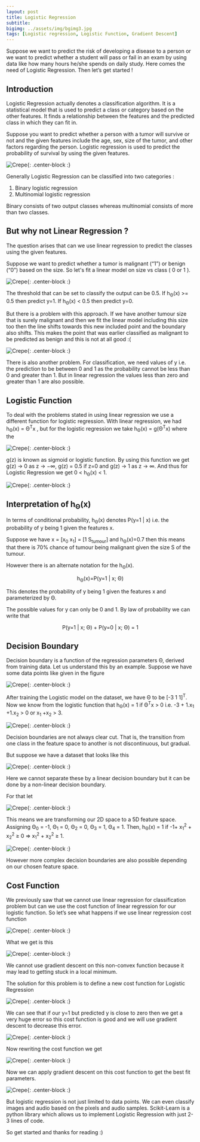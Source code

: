 ```yaml
---
layout: post
title: Logistic Regression
subtitle: 
bigimg: ../assets/img/bgimg3.jpg
tags: [Logistic regression, Logistic Function, Gradient Descent]
---
```


Suppose we want to predict the risk of developing a disease to a person or we want to predict whether a student will pass or fail in an exam by using data like how many hours he/she spends on daily study. Here comes the need of Logistic Regression. Then let’s get started !



## Introduction
Logistic Regression actually denotes a classification algorithm. It is a statistical model that is used to predict a class or category based on the other features. It finds a relationship between the features and the predicted class in which they can fit in.

Suppose you want to predict whether a person with a tumor will survive or not and the given features include the age, sex, size of the tumor, and other factors regarding the person. Logistic regression is used to predict the probability of survival by using the given features. 

![Crepe](/assets/img/3.1.png){: .center-block :}

Generally Logistic Regression can be classified into two categories :
1. Binary logistic regression
2. Multinomial logistic regression

Binary consists of two output classes whereas multinomial consists of more than two classes.



## But why not Linear Regression ?

The question arises that can we use linear regression to predict the classes using the given features.

Suppose we want to predict whether a tumor is malignant (“1”) or benign (“0”) based on the size. So let's fit a linear model on size vs class ( 0 or 1 ).

![Crepe](/assets/img/3.2.png){: .center-block :}

The threshold that can be set to classify the output can be 0.5.
If h<sub>Θ</sub>(x) >= 0.5 then predict y=1.
If h<sub>Θ</sub>(x) < 0.5 then predict y=0.

But there is a problem with this approach. If we have another tumour size that is surely malignant and then we fit the linear model including this size too then the line shifts towards this new included point and the boundary also shifts. This makes the point that was earlier classified as malignant to be predicted as benign and this is not at all good :(

![Crepe](/assets/img/3.3.png){: .center-block :}

There is also another problem. For classification, we need values of y i.e. the prediction to be between 0 and 1 as the probability cannot be less than 0 and greater than 1. But in linear regression the values less than zero and greater than 1 are also possible.



## Logistic Function
To deal with the problems stated in using linear regression we use a different function for logistic regression. With linear regression, we had h<sub>Θ</sub>(x) = Θ<sup>T</sup>x , but for the logistic regression we take h<sub>Θ</sub>(x) = g(Θ<sup>T</sup>x) where the 

![Crepe](/assets/img/3.4.png){: .center-block :}

g(z) is known as sigmoid or logistic function. By using this function we get g(z) → 0 as z → −∞, g(z) = 0.5 if z=0 and g(z) → 1 as z → ∞. And thus for Logistic Regression we get 0 < h<sub>Θ</sub>(x) < 1.

![Crepe](/assets/img/3.5.png){: .center-block :}



## Interpretation of h<sub>Θ</sub>(x)
In terms of conditional probability, h<sub>Θ</sub>(x) denotes P(y=1 | x) i.e. the probability of y being 1 given the features x.

Suppose we have x = [x<sub>0</sub> x<sub>1</sub>] = [1 S<sub>tumour</sub>] and h<sub>Θ</sub>(x)=0.7 then this means that there is 70% chance of tumour being malignant given the size S of the tumour. 

However there is an alternate notation for the h<sub>Θ</sub>(x). 

<p align="center">h<sub>Θ</sub>(x)=P(y=1 | x; Θ) </p>

This denotes the probability of y being 1 given the features x and parameterized by Θ. 

The possible values for y can only be 0 and 1. By law of probability we can write that 

<p align="center">P(y=1 | x; Θ) + P(y=0 | x; Θ) = 1</p>



## Decision Boundary
Decision boundary is a function of the regression parameters Θ, derived from training data.
Let us understand this by an example. Suppose we have some data points like given in the figure

![Crepe](/assets/img/3.6.png){: .center-block :}

After training the Logistic model on the dataset, we have Θ to be [-3 1 1]<sup>T</sup>. Now we know from the logistic function that h<sub>Θ</sub>(x) = 1 if Θ<sup>T</sup>x > 0 i.e.
 -3 + 1.x<sub>1</sub> +1.x<sub>2</sub> > 0 or x<sub>1</sub> +x<sub>2</sub> > 3.

![Crepe](/assets/img/3.7.png){: .center-block :}

Decision boundaries are not always clear cut. That is, the transition from one class in the feature space to another is not discontinuous, but gradual.

But suppose we have a dataset that looks like this

![Crepe](/assets/img/3.8.png){: .center-block :}

Here we cannot separate these by a linear decision boundary but it can be done by a non-linear decision boundary.

For that let 

![Crepe](/assets/img/3.9.png){: .center-block :}

This means we are transforming our 2D space to a 5D feature space.
Assigning Θ<sub>0</sub> = -1, Θ<sub>1</sub> = 0, Θ<sub>2</sub> = 0, Θ<sub>3</sub> = 1, Θ<sub>4</sub> = 1. Then, h<sub>Θ</sub>(x) = 1 if -1+ x<sub>1</sub><sup>2</sup> + x<sub>2</sub><sup>2</sup> ≥ 0 => x<sub>1</sub><sup>2</sup> + x<sub>2</sub><sup>2</sup> ≥ 1. 

![Crepe](/assets/img/3.10.png){: .center-block :}

However more complex decision boundaries are also possible depending on our chosen feature space.  



## Cost Function
We previously saw that we cannot use linear regression for classification problem but can we use the cost function of linear regression for our logistic function. So let’s see what happens if we use linear regression cost function 

![Crepe](/assets/img/3.11.png){: .center-block :}

What we get is this

![Crepe](/assets/img/3.12.png){: .center-block :}

We cannot use gradient descent on this non-convex function because it may lead to getting stuck in a local minimum.

The solution for this problem is to define a new cost function for Logistic Regression

![Crepe](/assets/img/3.13.png){: .center-block :}

We can see that if our y=1 but predicted y is close to zero then we get a very huge error so this cost function is good and we will use gradient descent to decrease this error.

![Crepe](/assets/img/3.14.png){: .center-block :}

Now rewriting the cost function we get

![Crepe](/assets/img/3.15.png){: .center-block :}

Now we can apply gradient descent on this cost function to get the best fit parameters.

![Crepe](/assets/img/3.16.png){: .center-block :}



But logistic regression is not just limited to data points. We can even classify images and audio based on the pixels and audio samples. Scikit-Learn is a python library which allows us to implement Logistic Regression with just 2-3 lines of code. 

So get started and thanks for reading :)

